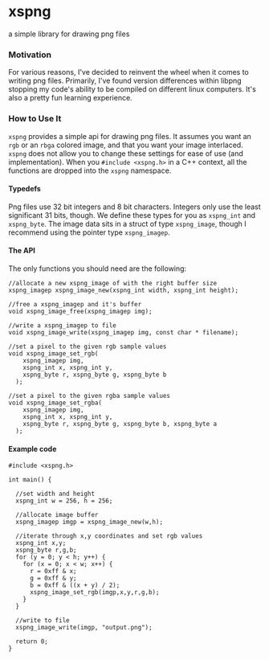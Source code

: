 # xspng

a simple library for drawing png files

### Motivation

For various reasons, I've decided to reinvent the wheel when it comes to
writing png files. Primarily, I've found version differences within libpng
stopping my code's ability to be compiled on different linux computers. It's
also a pretty fun learning experience.

### How to Use It

`xspng` provides a simple api for drawing png files. It assumes you want an
`rgb` or an `rbga` colored image, and that you want your image interlaced.
`xspng` does not allow you to change these settings for ease of use (and
implementation). When you `#include <xspng.h>` in a C++ context, all the
functions are dropped into the `xspng` namespace.

#### Typedefs

Png files use 32 bit integers and 8 bit characters. Integers only use the
least significant 31 bits, though. We define these types for you as `xspng_int`
and `xspng_byte`. The image data sits in a struct of type `xspng_image`, though
I recommend using the pointer type `xspng_imagep`.

#### The API

The only functions you should need are the following:

    //allocate a new xspng_image of with the right buffer size
    xspng_imagep xspng_image_new(xspng_int width, xspng_int height);
    
    //free a xspng_imagep and it's buffer
    void xspng_image_free(xspng_imagep img);
    
    //write a xspng_imagep to file
    void xspng_image_write(xspng_imagep img, const char * filename);
    
    //set a pixel to the given rgb sample values
    void xspng_image_set_rgb(
        xspng_imagep img,
        xspng_int x, xspng_int y,
        xspng_byte r, xspng_byte g, xspng_byte b
      );
    
    //set a pixel to the given rgba sample values
    void xspng_image_set_rgba(
        xspng_imagep img,
        xspng_int x, xspng_int y,
        xspng_byte r, xspng_byte g, xspng_byte b, xspng_byte a
      );

#### Example code

    #include <xspng.h>
    
    int main() {
      
      //set width and height
      xspng_int w = 256, h = 256;
      
      //allocate image buffer
      xspng_imagep imgp = xspng_image_new(w,h);
      
      //iterate through x,y coordinates and set rgb values
      xspng_int x,y;
      xspng_byte r,g,b;
      for (y = 0; y < h; y++) {
        for (x = 0; x < w; x++) {
          r = 0xff & x;
          g = 0xff & y;
          b = 0xff & ((x + y) / 2);
          xspng_image_set_rgb(imgp,x,y,r,g,b);
        }
      }
      
      //write to file
      xspng_image_write(imgp, "output.png");
      
      return 0;
    }
